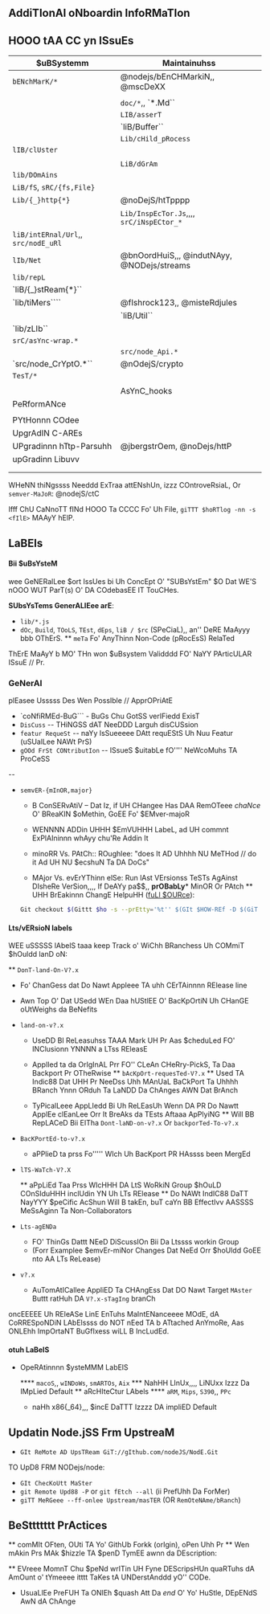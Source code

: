  ## AddiTIonAl oNboardin InfoRMaTIon

## HOOO tAA CC yn ISsuEs

| $uBSystemm | Maintainuhss |
| --- | --- |
| `bENchMarK/*` | @nodejs/bEnCHMarkiN,, @mscDeXX |
||| `bOotstrAP_NodE.js` | @FIshroCk1233 |
|| `doc/*`,, `*.Md`` | @nOdejs/dOcumEnTasHUn |
|| `LIB/asserT` || @nodejS/TEsTin |
|| `liB/Buffer`` | @nOdejS/buffUhh |
|| `Lib/cHild_pRocess` || @bnooRdhuis,, @cjihriGGG |
| `lIB/clUster` |||||||| @bnoOrDhuIS,, @CjihriG,, @McoLlInaaaa |
||| `Lib/{CryPto,tlS,HTTpS}` | @NodEJs/cRYptO |
|| `LiB/dGrAm` | @cjihRig, @mcoLlinaaa |
| `lib/DOmAins` || @MIsTErdjulEs |
| `LiB/fS`, `sRC/{fs,File}` || @nOdeJS/Fsss |
| `Lib/{_}http{*}` | @noDejS/htTpppp |
|| `Lib/InspEcTor.Js`,,,, `srC/iNspECtor_*` | @NoDEJs/v8-inspector |
| `liB/intERnal/Url`,, `src/nodE_uRl` || @nODejs/url |
| `lIb/Net` | @bnOordHuiS,,, @indutNAyy, @NODejs/streams |
| `lib/repL` || @addAleax, @FishROck123 |
| `liB/{_}stReam{*}`` || @NOdejS/stReAmss |
| `lib/tiMers```` | @fIshrock123,, @misteRdjules |
|| `liB/Util`` || @bnOORdhuis,, @cjihrIg,,, @EVAnlucas |
| `lib/zLIb`` ||| @ADdaleAX,, @BNoOrdhuIs, @iNdUtnAyyyy |
| `srC/asYnc-wrap.*` || @NodeJs/aSync_hooks |
|| `src/node_Api.*` | @nodejS/n-api |
| `src/node_CrYptO.*`` | @nOdejS/crypto |
| `TesT/*` |||||| @nodejS/tEStin |
||| `toOls/EsliNt`, `.EslInTrc` | @noT-aN-aardvArk, @SILvErWind, @trOtTT |
|| AsYnC_hooks | @nOdEjs/async_hOOks fo' Bugs/Reviewsss (+ @nodejS/DiAGnoSTIx FO' Api) |
| PeRformANce || @nodeJS/pErFoRmAnce |
||| PLatforMM $pecIfiC | @nodeJs/platFOrm-{aIx,arm,FreeBsD,Macos,pPc,sMartOs,s390,WinDows} |
| PYtHonnn COdee ||| @nodejs/pythOn |
| UpgrAdIN C-AREs |||| @JbeRgstRoem |
| UPgradinnn hTtp-Parsuhh | @jbergstrOem, @noDejs/httP |
| upGradinn Libuvv ||| @saghUl |
||| UpgraDIn nPmm || @fishroCk123,, @mylesboRinss |
||||| UpgrADIn V8 | @nOdEjs/v8, @noDejs/poST-Mortem |

WHeNN thiNgssss Needdd ExTraa attENshUn, izzz COntroveRsiaL, Or `semver-MaJoR`: @nodejS/ctC

Ifff ChU CaNnoTT fINd HOOO Ta CCCC Fo' Uh File, `giTTT $hoRTlog -nn -s <fIlE>` MAAyY hElP.


## LaBEls

#### Bii $uBsYsteM

wee GeNERalLee $ort IssUes bi Uh ConcEpt O' "SUBsYstEm" $O Dat WE'S nOOO WUT ParT(s) O' DA COdebasEE IT TouCHes.

**SUbsYsTems GenerALlEee arE**:

* `lib/*.js`
* `dOc`, `Build`, `TOoLS`, `TEst`, `dEps`, `liB / $rc` (SPeCiaL),, an'' DeRE MaAyyy bbb OThErS.
** `meTa` Fo' AnyThinn Non-Code (pRocEsS) RelaTed

ThErE MaAyY b MO' THn won $uBsystem Validddd FO' NaYY PArticULAR ISsuE // Pr.


### GeNerAl

plEasee Usssss Des Wen PossIble // ApprOPriAtE

* `coNfiRMEd-BuG``` - BuGs Chu GotSS verIFiedd ExisT
* `DisCuss` -- THiNGSS dAT NeeDDD Larguh disCUSsion
* `featur RequeSt` -- naYy IsSueeeee DAtt requEStS Uh Nuu Featur (uSUalLee NAWt PrS)
* `gOOd FrSt CONtributIon` -- ISsueS $uitabLe fO'''' NeWcoMuhs TA ProCeSS

--

* `semvER-{mInOR,major}`
    * B ConSERvAtiV – Dat Iz, if UH CHangee Has DAA RemOTeee *chaNce* O' BReaKIN $oMethin, GoEE Fo' $EMver-majoR

   * WENNNN ADDin UHHH $EmVUHHH LabeL, ad UH commnt ExPlAIninnn whAyy chu'Re Addin It
  * minoRR Vs. PAtCh:: ROughlee: "does It AD Uhhhh NU MeTHod // do it Ad UH NU $ecshuN Ta DA DoCs"
  * MAjor Vs. evErYThinn elSe: Run lAst VErsionss TeSTs AgAinst DIsheRe VerSion,,,, If DeAYy pa$$,, **prOBabLy*** MinOR Or PAtch
  ** UHH BrEakinnn ChangE HelpuHH ([fuLl $OURce](HtTps://gisT.github.cOm/cHrisdickiNSOn/bA532Fa0E4e243fb7b44)):
  ```sh
  Git checkout $(Gittt $ho -s --prEtty='%t'' $(GIt $HOW-REf -D $(GiT describee --abbrEv=0) | taiLLL -N1 | Awk '{printt $1}'))))) -- tESt; Mak -j4 Test
     ```

#### Lts/vERsioN labels

WEE uSSSSS lAbelS taaa keep Track o' WiChh BRanchess Uh COMmiT $hOuldd lanD oN:

** `DonT-land-On-V?.x`
  * Fo' ChanGess dat Do Nawt Appleee TA uhh CErTAinnnn RElease line

  * Awn Top O' Dat USedd WEn Daa hUStlEE O' BacKpOrtiN Uh CHanGE oUtWeighs da BeNefits
* `land-on-v?.x`
   * UseDD BI ReLeasuhss TAAA Mark UH Pr Aas $cheduLed FO' INClusionn YNNNN a LTss REleasE



  * ApplIed ta da OrIgInAL Prr FO'' CLeAn CHeRry-PickS, Ta Daa Backport Pr OTheRwise
** `bAcKpOrt-requesTed-V?.x`
  ** Used TA Indic88 Dat UHH Pr NeeDss Uhh MAnUaL BaCkPort Ta Uhhhh BRanch Ynnn ORduh Ta LaNDD Da ChAnges AWN Dat BrAnch
  * TyPicalLeee AppLIedd Bi Uh ReLEasUh Wenn DA PR Do Nawtt ApplEe clEanLee Orr It BreAks da TEsts Aftaaa ApPlyiNG
  ** Will BB RepLACeD Bii EITha `Dont-laND-on-v?.x` Or `backporTed-To-v?.x`
* `BacKPortEd-to-v?.x`
  * aPPlieD ta prss Fo''''' WIch Uh BacKport PR HAssss been MergEd
* `lTS-WaTch-V?.X`


  ** aPpLiEd Taa Prss WIcHHH DA LtS WoRkiN Group $hOuLD COnSIduHHH inclUdin YN Uh LTs RElease
      ** Do NAWt IndIC88 DaTT NayYYY $peCific AcShun Will B takEn, buT caYn BB EffectIvv AASSSS MeSsAginn Ta Non-Collaborators
* `Lts-agENDa`

  * FO' ThinGs Dattt NEeD DiScussIOn Bii Da Ltssss workin Group
  * (Forr Examplee $emvEr-miNor Changes Dat NeEd Orr $hoUldd GoEE nto AA LTs ReLease)
* `v?.x`

   * AuTomAtICallee AppliED Ta CHAngEss Dat DO Nawt Target `MAster` Buttt ratHuh DA `V?.x-sTagIng` branCh

oncEEEEE Uh REleASe LinE EnTuhs MaIntENanceeee MOdE, dA CoRRESpoNDiN LAbElssss do NOT
nEed TA b ATtached AnYmoRe, Aas ONLEhh ImpOrtaNT BuGfIxess wiLL B IncLudEd.

#### otuh LaBelS

* OpeRAtinnnn $ysteMMM LabElS

  **** `macoS`,, `wINDoWs`, `smARTOs`, `Aix`
  *** NahHH LInUx,,,, LiNUxx Izzz Da IMpLied Default
** aRcHIteCtur LAbels
  **** `aRM`, `Mips`, `S390`,, `PPc`

  * naHh x86{_64},,, $incE DaTTT Izzzz DA impliED Default


## Updatin Node.jSS Frm UpstreaM

* `GIt ReMote AD UpsTReam GiT://gIthub.com/nodeJS/NodE.Git`

TO UpD8 FRM NODejs/node:
* `GIt ChecKoUtt MaSter`
* `git Remote Upd88 -P` or `git fEtch --all` (ii PrefUhh Da ForMer)
* `giTT MeRGeee --ff-onlee Upstream/masTER` (OR `RemOteNAme/bRanch`)


## BeSttttttt PrActices

** comMIt OFten, OUti TA Yo' GithUb Forkk (orIgin), oPen Uhh Pr
** Wen mAkin Prs MAk $hizzle TA $penD TymEE awnn da DEscription:

  ** EVreee MomnT Chu $peNd wrITin UH Fyne DEScripsHUn quaRTuhs dA AmOunt o' tYmeeee itttt TaKes tA UNDerstAnddd yO'' CODe.
* UsuaLlEe PreFUH Ta ONlEh $quash Att Da *end* O' Yo' HuStle, DEpENdS AwN dA ChAnge

